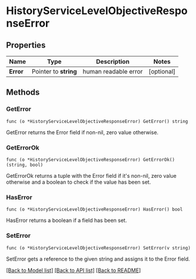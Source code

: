 # HistoryServiceLevelObjectiveResponseError

## Properties

Name | Type | Description | Notes
------------ | ------------- | ------------- | -------------
**Error** | Pointer to **string** | human readable error | [optional] 

## Methods

### GetError

`func (o *HistoryServiceLevelObjectiveResponseError) GetError() string`

GetError returns the Error field if non-nil, zero value otherwise.

### GetErrorOk

`func (o *HistoryServiceLevelObjectiveResponseError) GetErrorOk() (string, bool)`

GetErrorOk returns a tuple with the Error field if it's non-nil, zero value otherwise
and a boolean to check if the value has been set.

### HasError

`func (o *HistoryServiceLevelObjectiveResponseError) HasError() bool`

HasError returns a boolean if a field has been set.

### SetError

`func (o *HistoryServiceLevelObjectiveResponseError) SetError(v string)`

SetError gets a reference to the given string and assigns it to the Error field.


[[Back to Model list]](../README.md#documentation-for-models) [[Back to API list]](../README.md#documentation-for-api-endpoints) [[Back to README]](../README.md)



